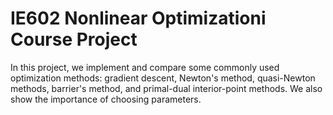 # IE602 Nonlinear Optimizationi Course Project
In this project, we implement and compare some commonly used optimization methods: gradient descent, Newton's method, quasi-Newton methods, barrier's method, and primal-dual interior-point methods. We also show the importance of choosing parameters.

